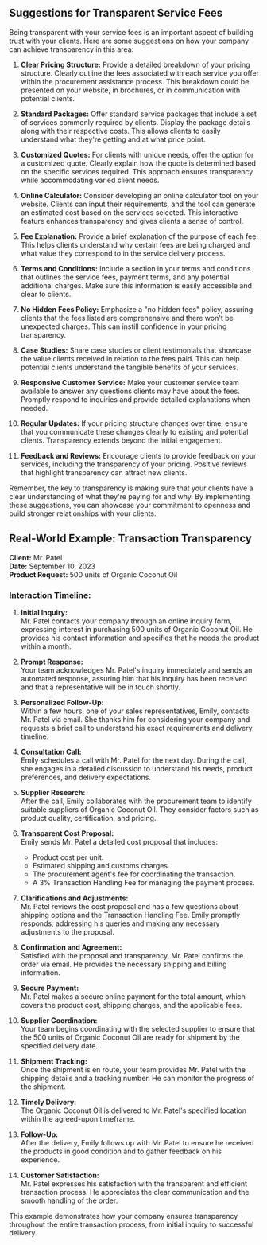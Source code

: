 ## Suggestions for Transparent Service Fees

Being transparent with your service fees is an important aspect of building trust with your clients. Here are some suggestions on how your company can achieve transparency in this area:

1. **Clear Pricing Structure:** Provide a detailed breakdown of your pricing structure. Clearly outline the fees associated with each service you offer within the procurement assistance process. This breakdown could be presented on your website, in brochures, or in communication with potential clients.

2. **Standard Packages:** Offer standard service packages that include a set of services commonly required by clients. Display the package details along with their respective costs. This allows clients to easily understand what they're getting and at what price point.

3. **Customized Quotes:** For clients with unique needs, offer the option for a customized quote. Clearly explain how the quote is determined based on the specific services required. This approach ensures transparency while accommodating varied client needs.

4. **Online Calculator:** Consider developing an online calculator tool on your website. Clients can input their requirements, and the tool can generate an estimated cost based on the services selected. This interactive feature enhances transparency and gives clients a sense of control.

5. **Fee Explanation:** Provide a brief explanation of the purpose of each fee. This helps clients understand why certain fees are being charged and what value they correspond to in the service delivery process.

6. **Terms and Conditions:** Include a section in your terms and conditions that outlines the service fees, payment terms, and any potential additional charges. Make sure this information is easily accessible and clear to clients.

7. **No Hidden Fees Policy:** Emphasize a "no hidden fees" policy, assuring clients that the fees listed are comprehensive and there won't be unexpected charges. This can instill confidence in your pricing transparency.

8. **Case Studies:** Share case studies or client testimonials that showcase the value clients received in relation to the fees paid. This can help potential clients understand the tangible benefits of your services.

9. **Responsive Customer Service:** Make your customer service team available to answer any questions clients may have about the fees. Promptly respond to inquiries and provide detailed explanations when needed.

10. **Regular Updates:** If your pricing structure changes over time, ensure that you communicate these changes clearly to existing and potential clients. Transparency extends beyond the initial engagement.

11. **Feedback and Reviews:** Encourage clients to provide feedback on your services, including the transparency of your pricing. Positive reviews that highlight transparency can attract new clients.

Remember, the key to transparency is making sure that your clients have a clear understanding of what they're paying for and why. By implementing these suggestions, you can showcase your commitment to openness and build stronger relationships with your clients.


## Real-World Example: Transaction Transparency

**Client:** Mr. Patel  
**Date:** September 10, 2023  
**Product Request:** 500 units of Organic Coconut Oil

### Interaction Timeline:

1. **Initial Inquiry:**  
   Mr. Patel contacts your company through an online inquiry form, expressing interest in purchasing 500 units of Organic Coconut Oil. He provides his contact information and specifies that he needs the product within a month.

2. **Prompt Response:**  
   Your team acknowledges Mr. Patel's inquiry immediately and sends an automated response, assuring him that his inquiry has been received and that a representative will be in touch shortly.

3. **Personalized Follow-Up:**  
   Within a few hours, one of your sales representatives, Emily, contacts Mr. Patel via email. She thanks him for considering your company and requests a brief call to understand his exact requirements and delivery timeline.

4. **Consultation Call:**  
   Emily schedules a call with Mr. Patel for the next day. During the call, she engages in a detailed discussion to understand his needs, product preferences, and delivery expectations.

5. **Supplier Research:**  
   After the call, Emily collaborates with the procurement team to identify suitable suppliers of Organic Coconut Oil. They consider factors such as product quality, certification, and pricing.

6. **Transparent Cost Proposal:**  
   Emily sends Mr. Patel a detailed cost proposal that includes:
   - Product cost per unit.
   - Estimated shipping and customs charges.
   - The procurement agent's fee for coordinating the transaction.
   - A 3% Transaction Handling Fee for managing the payment process.

7. **Clarifications and Adjustments:**  
   Mr. Patel reviews the cost proposal and has a few questions about shipping options and the Transaction Handling Fee. Emily promptly responds, addressing his queries and making any necessary adjustments to the proposal.

8. **Confirmation and Agreement:**  
   Satisfied with the proposal and transparency, Mr. Patel confirms the order via email. He provides the necessary shipping and billing information.

9. **Secure Payment:**  
   Mr. Patel makes a secure online payment for the total amount, which covers the product cost, shipping charges, and the applicable fees.

10. **Supplier Coordination:**  
    Your team begins coordinating with the selected supplier to ensure that the 500 units of Organic Coconut Oil are ready for shipment by the specified delivery date.

11. **Shipment Tracking:**  
    Once the shipment is en route, your team provides Mr. Patel with the shipping details and a tracking number. He can monitor the progress of the shipment.

12. **Timely Delivery:**  
    The Organic Coconut Oil is delivered to Mr. Patel's specified location within the agreed-upon timeframe.

13. **Follow-Up:**  
    After the delivery, Emily follows up with Mr. Patel to ensure he received the products in good condition and to gather feedback on his experience.

14. **Customer Satisfaction:**  
    Mr. Patel expresses his satisfaction with the transparent and efficient transaction process. He appreciates the clear communication and the smooth handling of the order.

This example demonstrates how your company ensures transparency throughout the entire transaction process, from initial inquiry to successful delivery.
